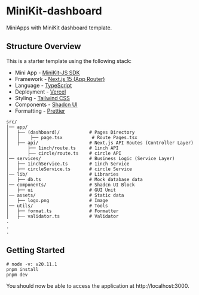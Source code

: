 # MiniKit-dashboard

MiniApps with MiniKit dashboard template.

## Structure Overview

This is a starter template using the following stack:

- Mini App - [MiniKit-JS SDK](https://docs.world.org/mini-apps/quick-start/installing)
- Framework - [Next.js 15 (App Router)](https://nextjs.org)
- Language - [TypeScript](https://www.typescriptlang.org)
- Deployment - [Vercel](https://vercel.com/docs/concepts/next.js/overview)
- Styling - [Tailwind CSS](https://tailwindcss.com)
- Components - [Shadcn UI](https://ui.shadcn.com/)
- Formatting - [Prettier](https://prettier.io)

```text
src/
│── app/
│   ├── (dashboard)/           # Pages Directory
│   │    ├── page.tsx           # Route Pages.tsx
│   ├── api/                   # Next.js API Routes (Controller Layer)
│       ├── 1inch/route.ts     # 1inch API
│       ├── circle/route.ts    # circle API
│── services/                  # Business Logic (Service Layer)
│   ├── 1inchService.ts        # 1inch Service
│   ├── circleService.ts       # circle Service
│── lib/                       # Libraries
│   ├── db.ts                  # Mock database data
│── components/                # Shadcn UI Block
│   ├── ui                     # GUI Unit
│── assets/                    # Static data
│   ├── logo.png               # Image
│── utils/                     # Tools
│   ├── format.ts              # Formatter
│   ├── validator.ts           # Validator
.
.
.
```

## Getting Started

```
# node -v: v20.11.1
pnpm install
pnpm dev
```

You should now be able to access the application at http://localhost:3000.
